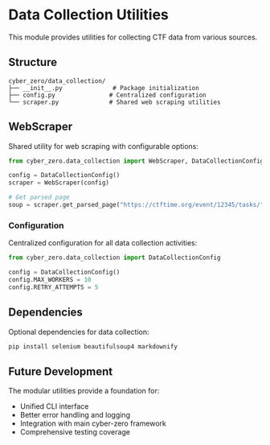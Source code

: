 # Data Collection Utilities

This module provides utilities for collecting CTF data from various sources.

## Structure

```
cyber_zero/data_collection/
├── __init__.py              # Package initialization  
├── config.py               # Centralized configuration
└── scraper.py              # Shared web scraping utilities
```

## WebScraper

Shared utility for web scraping with configurable options:

```python
from cyber_zero.data_collection import WebScraper, DataCollectionConfig

config = DataCollectionConfig()
scraper = WebScraper(config)

# Get parsed page
soup = scraper.get_parsed_page("https://ctftime.org/event/12345/tasks/")
```

### Configuration
Centralized configuration for all data collection activities:

```python
from cyber_zero.data_collection import DataCollectionConfig

config = DataCollectionConfig()
config.MAX_WORKERS = 10
config.RETRY_ATTEMPTS = 5
```

## Dependencies

Optional dependencies for data collection:
```bash
pip install selenium beautifulsoup4 markdownify
```

## Future Development

The modular utilities provide a foundation for:
- Unified CLI interface
- Better error handling and logging
- Integration with main cyber-zero framework
- Comprehensive testing coverage 